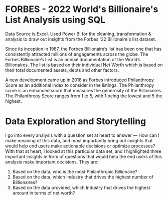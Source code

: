 # FORBES - 2022 World's Billionaire's List Analysis using SQL
Data Source is Excel. Used Power BI for the cleaning, transformation & analysis to draw out insights from the Forbes '22 Billionaire's list dataset. 

Since its inception in 1987, the Forbes Billionaire’s list has been one that has consistently attracted millions of engagements across the globe. The Forbes Billionaire’s List is an annual documentation of the World’s Billionaires. The list is based on their individual Net Worth which is based on their total documented assets, debts and other factors. 

A new development came up in 2018 as Forbes introduced Philanthropy Score as an additional index to consider in the listings. The Philanthropy score is an enhanced score that measures the generosity of the Billionaires. The Philanthropy Score ranges from 1 to 5, with 1 being the lowest and 5 the highest.

# Data Exploration and Storytelling
I  go into every analysis with a question set at heart to answer — How can I make meaning of this data, and most importantly bring out insights that would help end users make actionable decisions or optimize processes? With that at heart, I looked at this particular data set, and I highlighted three important insights in form of questions that would help the end users of this analysis make important decisions. They are:
1. Based on the data, who is the most Philanthropic Billionaire?
2. Based on the data, which Industry that drives the highest number of Billionaires?
3. Based on the data provided, which Industry that drives the highest amount in terms of net worth?
